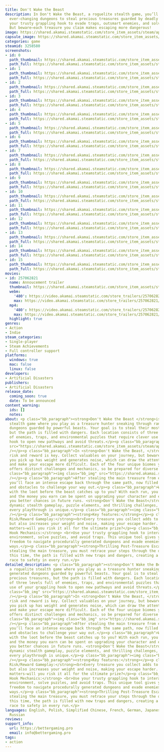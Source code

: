 ```yaml
---
title: Don't Wake the Beast
description: In Don't Wake the Beast, a roguelite stealth game, you’ll sneak through
  ever-changing dungeons to steal precious treasures guarded by deadly beasts. Use
  your trusty grappling hook to evade traps, outsmart enemies, and solve puzzles.
  But beware—each treasure you claim makes escaping more dangerous!
image: https://shared.akamai.steamstatic.com/store_item_assets/steam/apps/3258580/header.jpg?t=1732539431
capsule_image: https://shared.akamai.steamstatic.com/store_item_assets/steam/apps/3258580/117513b91cfa9b51a5e0829f9951dfe1a23a912a/capsule_231x87.jpg?t=1732539431
categories: game
steamid: 3258580
screenshots:
- id: 0
  path_thumbnail: https://shared.akamai.steamstatic.com/store_item_assets/steam/apps/3258580/ss_3eecf3347657a04b1bc5c7b5789b41377d49900d.600x338.jpg?t=1732539431
  path_full: https://shared.akamai.steamstatic.com/store_item_assets/steam/apps/3258580/ss_3eecf3347657a04b1bc5c7b5789b41377d49900d.1920x1080.jpg?t=1732539431
- id: 1
  path_thumbnail: https://shared.akamai.steamstatic.com/store_item_assets/steam/apps/3258580/ss_aba42b0826b2e0b108044946951637687baa08d8.600x338.jpg?t=1732539431
  path_full: https://shared.akamai.steamstatic.com/store_item_assets/steam/apps/3258580/ss_aba42b0826b2e0b108044946951637687baa08d8.1920x1080.jpg?t=1732539431
- id: 2
  path_thumbnail: https://shared.akamai.steamstatic.com/store_item_assets/steam/apps/3258580/ss_e7879b4fde10874b33dd157627312ba03cbda17c.600x338.jpg?t=1732539431
  path_full: https://shared.akamai.steamstatic.com/store_item_assets/steam/apps/3258580/ss_e7879b4fde10874b33dd157627312ba03cbda17c.1920x1080.jpg?t=1732539431
- id: 3
  path_thumbnail: https://shared.akamai.steamstatic.com/store_item_assets/steam/apps/3258580/ss_5be2647c81fb2d5def3ab1d31251679ce704a5e6.600x338.jpg?t=1732539431
  path_full: https://shared.akamai.steamstatic.com/store_item_assets/steam/apps/3258580/ss_5be2647c81fb2d5def3ab1d31251679ce704a5e6.1920x1080.jpg?t=1732539431
- id: 4
  path_thumbnail: https://shared.akamai.steamstatic.com/store_item_assets/steam/apps/3258580/ss_102778ca62200ff6600286007bb22f1337d91418.600x338.jpg?t=1732539431
  path_full: https://shared.akamai.steamstatic.com/store_item_assets/steam/apps/3258580/ss_102778ca62200ff6600286007bb22f1337d91418.1920x1080.jpg?t=1732539431
- id: 5
  path_thumbnail: https://shared.akamai.steamstatic.com/store_item_assets/steam/apps/3258580/ss_694aa46cce11996f88d9b0b4309c4440b34a26da.600x338.jpg?t=1732539431
  path_full: https://shared.akamai.steamstatic.com/store_item_assets/steam/apps/3258580/ss_694aa46cce11996f88d9b0b4309c4440b34a26da.1920x1080.jpg?t=1732539431
- id: 6
  path_thumbnail: https://shared.akamai.steamstatic.com/store_item_assets/steam/apps/3258580/ss_2e1aad4df246877938f1f5054bc47c10cfadf00b.600x338.jpg?t=1732539431
  path_full: https://shared.akamai.steamstatic.com/store_item_assets/steam/apps/3258580/ss_2e1aad4df246877938f1f5054bc47c10cfadf00b.1920x1080.jpg?t=1732539431
- id: 7
  path_thumbnail: https://shared.akamai.steamstatic.com/store_item_assets/steam/apps/3258580/ss_721cee898d9fcbedc904a4e2818a09122f5f721f.600x338.jpg?t=1732539431
  path_full: https://shared.akamai.steamstatic.com/store_item_assets/steam/apps/3258580/ss_721cee898d9fcbedc904a4e2818a09122f5f721f.1920x1080.jpg?t=1732539431
- id: 8
  path_thumbnail: https://shared.akamai.steamstatic.com/store_item_assets/steam/apps/3258580/ss_1df6beb51dc85cedc6d5c6dbfef9a10e1e9c63e5.600x338.jpg?t=1732539431
  path_full: https://shared.akamai.steamstatic.com/store_item_assets/steam/apps/3258580/ss_1df6beb51dc85cedc6d5c6dbfef9a10e1e9c63e5.1920x1080.jpg?t=1732539431
- id: 9
  path_thumbnail: https://shared.akamai.steamstatic.com/store_item_assets/steam/apps/3258580/ss_d532bc25cc0deec3c9f959245fdc0244042bccea.600x338.jpg?t=1732539431
  path_full: https://shared.akamai.steamstatic.com/store_item_assets/steam/apps/3258580/ss_d532bc25cc0deec3c9f959245fdc0244042bccea.1920x1080.jpg?t=1732539431
- id: 10
  path_thumbnail: https://shared.akamai.steamstatic.com/store_item_assets/steam/apps/3258580/ss_d1e0b71eba1d4d3b87a634d412d804c88186e7d9.600x338.jpg?t=1732539431
  path_full: https://shared.akamai.steamstatic.com/store_item_assets/steam/apps/3258580/ss_d1e0b71eba1d4d3b87a634d412d804c88186e7d9.1920x1080.jpg?t=1732539431
- id: 11
  path_thumbnail: https://shared.akamai.steamstatic.com/store_item_assets/steam/apps/3258580/ss_2c273becbd02aec6dabf7c0b195ed5fc77dbb6de.600x338.jpg?t=1732539431
  path_full: https://shared.akamai.steamstatic.com/store_item_assets/steam/apps/3258580/ss_2c273becbd02aec6dabf7c0b195ed5fc77dbb6de.1920x1080.jpg?t=1732539431
- id: 12
  path_thumbnail: https://shared.akamai.steamstatic.com/store_item_assets/steam/apps/3258580/ss_ef90f4a321f2a9e0c15923b9e14c6c1f14d3adc3.600x338.jpg?t=1732539431
  path_full: https://shared.akamai.steamstatic.com/store_item_assets/steam/apps/3258580/ss_ef90f4a321f2a9e0c15923b9e14c6c1f14d3adc3.1920x1080.jpg?t=1732539431
- id: 13
  path_thumbnail: https://shared.akamai.steamstatic.com/store_item_assets/steam/apps/3258580/ss_0d66c5db92e222658acd86fe20c2c5140443f611.600x338.jpg?t=1732539431
  path_full: https://shared.akamai.steamstatic.com/store_item_assets/steam/apps/3258580/ss_0d66c5db92e222658acd86fe20c2c5140443f611.1920x1080.jpg?t=1732539431
- id: 14
  path_thumbnail: https://shared.akamai.steamstatic.com/store_item_assets/steam/apps/3258580/ss_e607a21a5f08e4eab64c09a3f0c6128af4d4927e.600x338.jpg?t=1732539431
  path_full: https://shared.akamai.steamstatic.com/store_item_assets/steam/apps/3258580/ss_e607a21a5f08e4eab64c09a3f0c6128af4d4927e.1920x1080.jpg?t=1732539431
- id: 15
  path_thumbnail: https://shared.akamai.steamstatic.com/store_item_assets/steam/apps/3258580/ss_11bb3cc3aabed162ec4fd214c36c8b552550698e.600x338.jpg?t=1732539431
  path_full: https://shared.akamai.steamstatic.com/store_item_assets/steam/apps/3258580/ss_11bb3cc3aabed162ec4fd214c36c8b552550698e.1920x1080.jpg?t=1732539431
movies:
- id: 257062821
  name: Annoucement trailer
  thumbnail: https://shared.akamai.steamstatic.com/store_item_assets/steam/apps/257062821/1dad61eb3d8e9c48dd7239ed0323c5d9102c6cc0/movie_600x337.jpg?t=1732207755
  webm:
    '480': https://video.akamai.steamstatic.com/store_trailers/257062821/movie480_vp9.webm?t=1732207755
    max: https://video.akamai.steamstatic.com/store_trailers/257062821/movie_max_vp9.webm?t=1732207755
  mp4:
    '480': https://video.akamai.steamstatic.com/store_trailers/257062821/movie480.mp4?t=1732207755
    max: https://video.akamai.steamstatic.com/store_trailers/257062821/movie_max.mp4?t=1732207755
  highlight: true
genres:
- Action
- Indie
steam_categories:
- Single-player
- Steam Achievements
- Full controller support
platforms:
  windows: true
  mac: false
  linux: false
developers:
- Artificial Disasters
publishers:
- Artificial Disasters
release_date:
  coming_soon: true
  date: To be announced
content_warning:
  ids: []
  notes:
about: <p class="bb_paragraph"><strong>Don't Wake the Beast </strong>is a roguelite
  stealth game where you play as a treasure hunter sneaking through randomly generated
  dungeons guarded by powerful beasts. Your goal is to steal their most precious treasures,
  but the path is filled with dangers. Each location consists of three levels full
  of enemies, traps, and environmental puzzles that require clever use of your grappling
  hook to open new pathways and avoid threats.</p><p class="bb_paragraph"><img class="bb_img"
  src="https://shared.akamai.steamstatic.com/store_item_assets/steam/apps/3258580/extras/escape.gif?t=1732539431"
  /></p><p class="bb_paragraph">In <strong>Don't Wake the Beast, </strong>balancing
  risk and reward is key. Collect valuables on your journey, but beware—every item
  you pick up has weight and generates noise, which can draw the attention of enemies
  and make your escape more difficult. Each of the four unique biomes you’ll explore
  offers distinct challenges and mechanics, so be prepared for diverse threats.</p><p
  class="bb_paragraph"><img class="bb_img" src="https://shared.akamai.steamstatic.com/store_item_assets/steam/apps/3258580/extras/stealth.gif?t=1732539431"
  /></p><p class="bb_paragraph">After stealing the main treasure from each vault,
  you’ll face an intense escape back through the same path, now filled with new traps
  and obstacles to challenge your way out.</p><p class="bb_paragraph">Will you escape
  with the loot before the beast catches up to you? With each run, you gain more experience,
  and the money you earn can be spent on upgrading your character and equipment, giving
  you better chances in future runs. <strong>Don't Wake the Beast</strong> combines
  dynamic stealth gameplay, puzzle elements, and thrilling challenges, ensuring that
  every playthrough is unique.</p><p class="bb_paragraph"><img class="bb_img" src="https://shared.akamai.steamstatic.com/store_item_assets/steam/apps/3258580/extras/secret.gif?t=1732539431"
  /></p><p class="bb_paragraph"><strong>Key features:</strong></p><p class="bb_paragraph"><strong>Dynamic
  Risk/Reward Gameplay:</strong><br>Every treasure you collect adds to your wealth,
  but also increases your weight and noise, making your escape harder. Each decision
  matters—will you risk it all for the ultimate prize?</p><p class="bb_paragraph"><strong>Grappling
  Hook Mechanics:</strong> <br>Use your trusty grappling hook to interact with the
  environment, solve puzzles, and avoid traps. This unique tool gives you creative
  freedom to navigate procedurally generated dungeons and evade enemies in exciting
  ways.</p><p class="bb_paragraph"><strong>Thrilling Post-Treasure Escape:</strong><br>After
  stealing the main treasure, you must retrace your steps through the dungeon—but
  this time, the path is filled with new traps and dangers, creating a heart-pounding
  race to safety in every run.</p>
detailed_description: <p class="bb_paragraph"><strong>Don't Wake the Beast </strong>is
  a roguelite stealth game where you play as a treasure hunter sneaking through randomly
  generated dungeons guarded by powerful beasts. Your goal is to steal their most
  precious treasures, but the path is filled with dangers. Each location consists
  of three levels full of enemies, traps, and environmental puzzles that require clever
  use of your grappling hook to open new pathways and avoid threats.</p><p class="bb_paragraph"><img
  class="bb_img" src="https://shared.akamai.steamstatic.com/store_item_assets/steam/apps/3258580/extras/escape.gif?t=1732539431"
  /></p><p class="bb_paragraph">In <strong>Don't Wake the Beast, </strong>balancing
  risk and reward is key. Collect valuables on your journey, but beware—every item
  you pick up has weight and generates noise, which can draw the attention of enemies
  and make your escape more difficult. Each of the four unique biomes you’ll explore
  offers distinct challenges and mechanics, so be prepared for diverse threats.</p><p
  class="bb_paragraph"><img class="bb_img" src="https://shared.akamai.steamstatic.com/store_item_assets/steam/apps/3258580/extras/stealth.gif?t=1732539431"
  /></p><p class="bb_paragraph">After stealing the main treasure from each vault,
  you’ll face an intense escape back through the same path, now filled with new traps
  and obstacles to challenge your way out.</p><p class="bb_paragraph">Will you escape
  with the loot before the beast catches up to you? With each run, you gain more experience,
  and the money you earn can be spent on upgrading your character and equipment, giving
  you better chances in future runs. <strong>Don't Wake the Beast</strong> combines
  dynamic stealth gameplay, puzzle elements, and thrilling challenges, ensuring that
  every playthrough is unique.</p><p class="bb_paragraph"><img class="bb_img" src="https://shared.akamai.steamstatic.com/store_item_assets/steam/apps/3258580/extras/secret.gif?t=1732539431"
  /></p><p class="bb_paragraph"><strong>Key features:</strong></p><p class="bb_paragraph"><strong>Dynamic
  Risk/Reward Gameplay:</strong><br>Every treasure you collect adds to your wealth,
  but also increases your weight and noise, making your escape harder. Each decision
  matters—will you risk it all for the ultimate prize?</p><p class="bb_paragraph"><strong>Grappling
  Hook Mechanics:</strong> <br>Use your trusty grappling hook to interact with the
  environment, solve puzzles, and avoid traps. This unique tool gives you creative
  freedom to navigate procedurally generated dungeons and evade enemies in exciting
  ways.</p><p class="bb_paragraph"><strong>Thrilling Post-Treasure Escape:</strong><br>After
  stealing the main treasure, you must retrace your steps through the dungeon—but
  this time, the path is filled with new traps and dangers, creating a heart-pounding
  race to safety in every run.</p>
languages: English, Polish, Simplified Chinese, French, German, Japanese, Korean,
  Russian
reviews:
support_info:
  url: https://bettergaming.pro
  email: info@bettergaming.pro
tags:
- action
---
```

